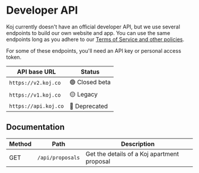 # Developer API

Koj currently doesn't have an official developer API, but we use several endpoints to build our own website and app. You can use the same endpoints long as you adhere to our [Terms of Service and other policies](https://koj.co/policies/).

For some of these endpoints, you'll need an API key or personal access token.

| API base URL         | Status         |
| -------------------- | -------------- |
| `https://v2.koj.co`  | 🟢 Closed beta |
| `https://v1.koj.co`  | 🟡 Legacy      |
| `https://api.koj.co` | 🔴 Deprecated  |

## Documentation

| Method | Path             | Description                                 |
| ------ | ---------------- | ------------------------------------------- |
| GET    | `/api/proposals` | Get the details of a Koj apartment proposal |

